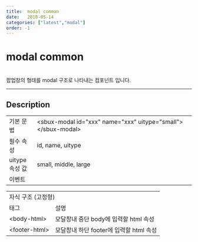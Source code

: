 ```yaml
---
title:  modal common
date:   2018-05-14
categories: ["latest","modal"]
order: -1
---
```


modal common
===

<br>
팝업창의 형태를 modal 구조로 나타내는 컴포넌트 입니다.

---

## Description

<table style="width:100%">
    <colgroup>
        <col width="15%"/>
        <col width="35%"/>
        <col width="15%"/>
        <col width="35%"/>
    </colgroup>
    <tr>
        <td class="tdTitle">기본 문법</td>
        <td colspan="3">&lt;sbux-modal id="xxx" name="xxx" uitype="small"&gt;&lt;/sbux-modal&gt;</td>
    </tr>
    <tr>
        <td class="tdTitle">필수 속성</td>
        <td colspan="3">id, name, uitype</td>
    </tr>
    <tr>
        <td class="tdTitle">uitype 속성 값</td>
        <td colspan="3">small, middle, large</td>
    </tr>
    <tr>
        <td class="tdTitle">이벤트</td>
        <td colspan="3"></td>
    </tr>
</table>

<table style="width:100%">
    <colgroup>
        <col width="20%"/>
        <col width="10%"/>
        <col width="15%"/>
        <col width="40%"/>
        <col width="15%"/>
    </colgroup>
    <tr>
        <td class="tdTitle tdBg tdCenter" colspan="5">자식 구조 (고정형)</td>
    </tr>
    <tr>
        <td class="tdTitle tdCenter" colspan="2">태그</td>
        <td class="tdTitle tdCenter" colsapn="3">설명</td>
    </tr>
    <tr>
        <td class="tdCenter" colspan="2">&lt;body-html&gt;</td>
        <td class="tdCenter" colspan="3">모달창내 중단 body에 입력할 html 속성</td>
    </tr>
    <tr>
        <td class="tdCenter" colspan="2">&lt;footer-html&gt;</td>
        <td class="tdCenter" colspan="3">모달창내 하단 footer에 입력할 html 속성</td>
    </tr>
</table>